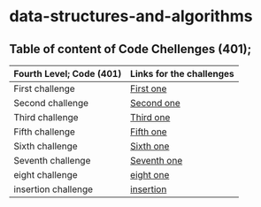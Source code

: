 # data-structures-and-algorithms
## Table of content of Code Chellenges (401);

 | Fourth Level; Code (401) | Links for the challenges | 
 | ----------- | -------------------------------- |
 | First challenge |    [First one](challenge_one)  |
 | Second challenge |    [Second one](challenge_2)  |
 | Third challenge |    [Third one](challenge_3)    |
 | Fifth challenge |    [Fifth one](challenge_linked_list) |
 | Sixth challenge |    [Sixth one](challenge_linked_list.readme.md) |
 | Seventh challenge |    [Seventh one](challenge_valuekth) |
 | eight challenge |    [eight one](challenge_linked_list_zipped) |
 | insertion challenge | [insertion](data_structures_algorth/challenge_insertion_sort/README.md)
